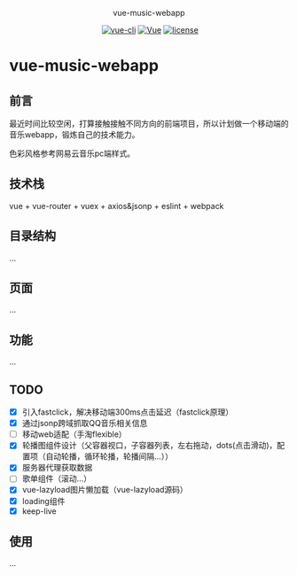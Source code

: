 <p align="center">vue-music-webapp</p>
<p align="center">
  <a href="https://github.com/javion25/vue-music-webapp"><img src="https://img.shields.io/badge/npm-v5.6.0-blue.svg?maxAge=2592000" alt=""></a>
  <a href="https://github.com/vuejs/vue-cli"><img src="https://img.shields.io/badge/vue--cli-v3.1.0-blue.svg" alt="vue-cli"></a>
  <a href="https://github.com/vuejs/vue"><img src="https://img.shields.io/badge/vue-v2.5.17-blue.svg" alt="Vue"></a>
  <a href="https://github.com/javion25/vue-music-webapp/blob/master/LICENSE"><img src="https://img.shields.io/github/license/mashape/apistatus.svg" alt="license"></a>
</p>

# vue-music-webapp

## 前言

最近时间比较空闲，打算接触接触不同方向的前端项目，所以计划做一个移动端的音乐webapp，锻炼自己的技术能力。

色彩风格参考网易云音乐pc端样式。
<!-- 主要可能会参考模仿安卓版的QQ音乐去做一个功能简化版的qq音乐。 -->

## 技术栈

vue + vue-router + vuex + axios&jsonp + eslint + webpack 

## 目录结构

...

## 页面

...

## 功能

...

## TODO

- [x] 引入fastclick，解决移动端300ms点击延迟（fastclick原理）
- [x] 通过jsonp跨域抓取QQ音乐相关信息
- [ ] 移动web适配（手淘flexible）
- [x] 轮播图组件设计（父容器视口，子容器列表，左右拖动，dots(点击滑动)，配置项（自动轮播，循环轮播，轮播间隔...））
- [x] 服务器代理获取数据
- [ ] 歌单组件（滚动...）
- [x] vue-lazyload图片懒加载（vue-lazyload源码）
- [x] loading组件
- [x] keep-live

## 使用

...